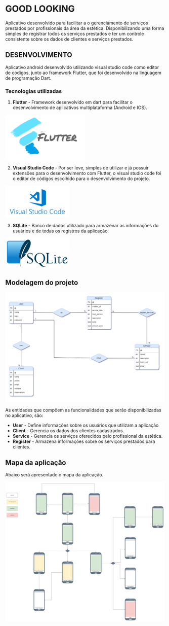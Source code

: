 # GOOD LOOKING

Aplicativo desenvolvido para facilitar a o gerenciamento de serviços prestados por profissionais da área da estética. Disponibilizando uma forma simples de registrar todos os serviços prestados e ter um controle consistente sobre os dados de clientes e serviços prestados.

## DESENVOLVIMENTO

Aplicativo android desenvolvido utilizando visual studio code como editor de códigos, junto ao framework Flutter, que foi desenvolvido na linguagem de programação Dart.

### Tecnologias utilizadas

1. **Flutter** - Framework desenvolvido em dart para facilitar o desenvolvimento de aplicativos multiplataforma (Android e IOS).

<img src="https://github.com/PedroHenriqueDevBR/Good-Look-App/blob/master/planning/docs/flutter.png" alt="Modelagem da aplicação" width="50%" />

2. **Visual Studio Code** - Por ser leve, simples de utilizar e já possuir extensões para o desenvolvimento com Flutter, o visual studio code foi o editor de códigos escolhido para o desenvolvimento do projeto.

<img src="https://github.com/PedroHenriqueDevBR/Good-Look-App/blob/master/planning/docs/vscode.png" alt="Android studio logo" width="40%" />

3. **SQLite** - Banco de dados utilizado para armazenar as informações do usuários e de todas os registros da aplicação.

<img src="https://github.com/PedroHenriqueDevBR/Good-Look-App/blob/master/planning/docs/sqlite.png" alt="Modelagem da aplicação" width="40%" />


## Modelagem do projeto

<img src="https://github.com/PedroHenriqueDevBR/Good-Look-App/blob/master/planning/files/goodlook-models.png" alt="Modelagem da aplicação" width="100%" />

As entidades que compõem as funcionalidades que serão disponibilizadas no aplicativo, são:
 - **User** - Define informações sobre os usuários que utilizam a aplicação
 - **Client** - Gerencia os dados dos clientes cadastrados.
 - **Service** - Gerencia os serviços oferecidos pelo profissional da estética.
 - **Register** - Armazena informações sobre os serviços prestados para clientes.


## Mapa da aplicação

Abaixo será apresentado o mapa da aplicação.

<img src="https://github.com/PedroHenriqueDevBR/Good-Look-App/blob/master/planning/docs/goodlook-models-screens.png" alt="Modelagem da aplicação" width="100%" />
